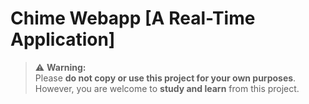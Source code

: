# Chime Webapp [A Real-Time Application]

> ⚠️ **Warning:**  
> Please **do not copy or use this project for your own purposes**.  
> However, you are welcome to **study and learn** from this project.  
